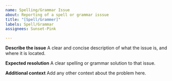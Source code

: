 ```yaml
---
name: Spelling/Grammar Issue
about: Reporting of a spell or grammar isssue
title: "[Spell/Grammer]"
labels: Spell/Grammar
assignees: Sunset-Pink

---
```


**Describe the issue**
A clear and concise description of what the issue is, and where it is located.

**Expected resolution**
A clear spelling or grammar solution to that issue.

**Additional context**
Add any other context about the problem here.
